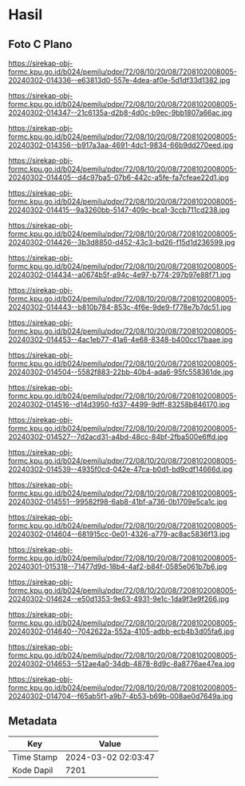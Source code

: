 # Hasil

## Foto C Plano

https://sirekap-obj-formc.kpu.go.id/b024/pemilu/pdpr/72/08/10/20/08/7208102008005-20240302-014336--e63813d0-557e-4dea-af0e-5d1df33d1382.jpg

https://sirekap-obj-formc.kpu.go.id/b024/pemilu/pdpr/72/08/10/20/08/7208102008005-20240302-014347--21c6135a-d2b8-4d0c-b9ec-9bb1807a66ac.jpg

https://sirekap-obj-formc.kpu.go.id/b024/pemilu/pdpr/72/08/10/20/08/7208102008005-20240302-014356--b917a3aa-4691-4dc1-9834-66b9dd270eed.jpg

https://sirekap-obj-formc.kpu.go.id/b024/pemilu/pdpr/72/08/10/20/08/7208102008005-20240302-014405--d4c97ba5-07b6-442c-a5fe-fa7cfeae22d1.jpg

https://sirekap-obj-formc.kpu.go.id/b024/pemilu/pdpr/72/08/10/20/08/7208102008005-20240302-014415--9a3260bb-5147-409c-bca1-3ccb711cd238.jpg

https://sirekap-obj-formc.kpu.go.id/b024/pemilu/pdpr/72/08/10/20/08/7208102008005-20240302-014426--3b3d8850-d452-43c3-bd26-f15d1d236599.jpg

https://sirekap-obj-formc.kpu.go.id/b024/pemilu/pdpr/72/08/10/20/08/7208102008005-20240302-014434--a0674b5f-a94c-4e97-b774-297b97e88f71.jpg

https://sirekap-obj-formc.kpu.go.id/b024/pemilu/pdpr/72/08/10/20/08/7208102008005-20240302-014443--b810b784-853c-4f6e-9de9-f778e7b7dc51.jpg

https://sirekap-obj-formc.kpu.go.id/b024/pemilu/pdpr/72/08/10/20/08/7208102008005-20240302-014453--4ac1eb77-41a6-4e68-8348-b400cc17baae.jpg

https://sirekap-obj-formc.kpu.go.id/b024/pemilu/pdpr/72/08/10/20/08/7208102008005-20240302-014504--5582f883-22bb-40b4-ada6-95fc558361de.jpg

https://sirekap-obj-formc.kpu.go.id/b024/pemilu/pdpr/72/08/10/20/08/7208102008005-20240302-014516--d14d3950-fd37-4499-9dff-83258b846170.jpg

https://sirekap-obj-formc.kpu.go.id/b024/pemilu/pdpr/72/08/10/20/08/7208102008005-20240302-014527--7d2acd31-a4bd-48cc-84bf-2fba500e6ffd.jpg

https://sirekap-obj-formc.kpu.go.id/b024/pemilu/pdpr/72/08/10/20/08/7208102008005-20240302-014539--4935f0cd-042e-47ca-b0d1-bd9cdf14666d.jpg

https://sirekap-obj-formc.kpu.go.id/b024/pemilu/pdpr/72/08/10/20/08/7208102008005-20240302-014551--99582f98-6ab8-41bf-a736-0b1709e5ca1c.jpg

https://sirekap-obj-formc.kpu.go.id/b024/pemilu/pdpr/72/08/10/20/08/7208102008005-20240302-014604--681915cc-0e01-4326-a779-ac8ac5836f13.jpg

https://sirekap-obj-formc.kpu.go.id/b024/pemilu/pdpr/72/08/10/20/08/7208102008005-20240301-015318--71477d9d-18b4-4af2-b84f-0585e061b7b6.jpg

https://sirekap-obj-formc.kpu.go.id/b024/pemilu/pdpr/72/08/10/20/08/7208102008005-20240302-014624--e50d1353-9e63-4931-9e1c-1da9f3e9f266.jpg

https://sirekap-obj-formc.kpu.go.id/b024/pemilu/pdpr/72/08/10/20/08/7208102008005-20240302-014640--7042622a-552a-4105-adbb-ecb4b3d05fa6.jpg

https://sirekap-obj-formc.kpu.go.id/b024/pemilu/pdpr/72/08/10/20/08/7208102008005-20240302-014653--512ae4a0-34db-4878-8d9c-8a8776ae47ea.jpg

https://sirekap-obj-formc.kpu.go.id/b024/pemilu/pdpr/72/08/10/20/08/7208102008005-20240302-014704--f65ab5f1-a9b7-4b53-b69b-008ae0d7649a.jpg


## Metadata

| Key        | Value               |
| ---------- | ------------------- |
| Time Stamp | 2024-03-02 02:03:47 |
| Kode Dapil | 7201                |



